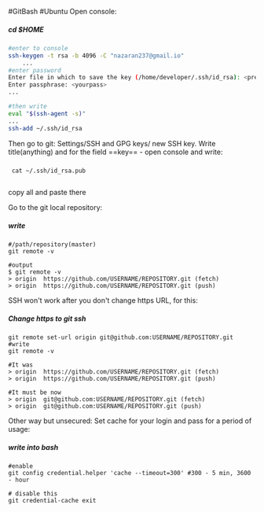 #GitBash 
#Ubuntu 
Open console:
##### cd $HOME
```bash
#enter to console
ssh-keygen -t rsa -b 4096 -C "nazaran237@gmail.io"
	...
#enter password 
Enter file in which to save the key (/home/developer/.ssh/id_rsa): <press Enter>
Enter passphrase: <yourpass>
...

#then write 
eval "$(ssh-agent -s)"
...
ssh-add ~/.ssh/id_rsa
```

Then go to git: Settings/SSH and GPG keys/ new SSH key.
Write title(anything) and for the field ==key== - open console and write:

##### 
```
 cat ~/.ssh/id_rsa.pub
 
```
copy all and paste there

Go to the git local repository:

##### write
```shell
#/path/repository(master)
git remote -v

#output
$ git remote -v
> origin  https://github.com/USERNAME/REPOSITORY.git (fetch)
> origin  https://github.com/USERNAME/REPOSITORY.git (push)

```
SSH won't work after you don't change https URL, for this:


##### Change https to git ssh
```shell
git remote set-url origin git@github.com:USERNAME/REPOSITORY.git
#write 
git remote -v

#It was 
> origin  https://github.com/USERNAME/REPOSITORY.git (fetch)
> origin  https://github.com/USERNAME/REPOSITORY.git (push)

#It must be now 
> origin  git@github.com:USERNAME/REPOSITORY.git (fetch)
> origin  git@github.com:USERNAME/REPOSITORY.git (push)

```


Other way but unsecured: 
Set cache for your login and pass for a period of usage:

##### write into bash
```shell
#enable
git config credential.helper 'cache --timeout=300' #300 - 5 min, 3600 - hour

# disable this
git credential-cache exit
```
